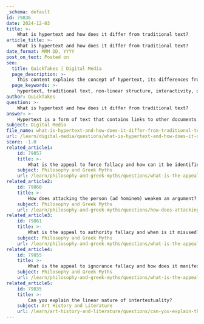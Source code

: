 ```yaml
---
_schema: default
id: 79836
date: 2024-12-03
title: >-
    What is hypertext and how does it differ from traditional text?
article_title: >-
    What is hypertext and how does it differ from traditional text?
date_format: MMM DD, YYYY
post_on_text: Posted on
seo:
  title: QuickTakes | Digital Media
  page_description: >-
    This content explains the concept of hypertext, its differences from traditional text, and its implications for reading and information navigation in a digital context.
  page_keywords: >-
    hypertext, traditional text, non-linear structure, interactivity, dynamic reading experience, HTML, network of information, digital navigation, web pages, content consumption
author: QuickTakes
question: >-
    What is hypertext and how does it differ from traditional text?
answer: >-
    Hypertext is a form of text that contains links to other documents or web pages, allowing users to navigate through related information in a non-linear manner. This structure contrasts sharply with traditional text, which is typically presented in a linear and sequential format, guiding the reader from the beginning to the end in a predetermined order.\n\nThe key differences between hypertext and traditional text include:\n\n1. **Non-linear Structure**: Hypertext allows for a non-linear reading experience, where users can jump between different pieces of information through hyperlinks. In contrast, traditional text follows a linear progression, where the reader must read from start to finish.\n\n2. **Interactivity**: Hypertext is inherently interactive, enabling readers to engage with the content actively. For example, in a web browser, clicking on a hyperlink takes the reader to another document, and navigation buttons allow them to return to previous content. Traditional text does not offer this level of interactivity; it is a static form of communication.\n\n3. **Dynamic Reading Experience**: Hypertext provides a dynamic reading experience, as readers can choose their path through the information based on their interests or needs. This contrasts with traditional text, where the reader's journey is fixed and determined by the author.\n\n4. **Use of HTML**: Hypertext is often constructed using HTML (Hypertext Markup Language), which provides a framework and grammar for creating links and structuring content. Traditional text does not rely on such markup languages.\n\n5. **Network of Information**: Hypertext can be likened to a network, where hyperlinks serve as bridges connecting various nodes of information. This interconnectedness allows for a more complex and multifaceted exploration of topics compared to the straightforward narrative of traditional text.\n\nIn summary, hypertext represents a significant evolution in how information is presented and consumed, fostering a more interactive and flexible approach to reading and understanding content.
subject: Digital Media
file_name: what-is-hypertext-and-how-does-it-differ-from-traditional-text.md
url: /learn/digital-media/questions/what-is-hypertext-and-how-does-it-differ-from-traditional-text
score: -1.0
related_article1:
    id: 79857
    title: >-
        What is the appeal to force fallacy and how can it be identified?
    subject: Philosophy and Greek Myths
    url: /learn/philosophy-and-greek-myths/questions/what-is-the-appeal-to-force-fallacy-and-how-can-it-be-identified
related_article2:
    id: 79860
    title: >-
        How does attacking the person (ad hominem) weaken an argument?
    subject: Philosophy and Greek Myths
    url: /learn/philosophy-and-greek-myths/questions/how-does-attacking-the-person-ad-hominem-weaken-an-argument
related_article3:
    id: 79861
    title: >-
        What is the appeal to authority fallacy and when is it misused?
    subject: Philosophy and Greek Myths
    url: /learn/philosophy-and-greek-myths/questions/what-is-the-appeal-to-authority-fallacy-and-when-is-it-misused
related_article4:
    id: 79855
    title: >-
        What is the appeal to ignorance fallacy and how does it manifest in arguments?
    subject: Philosophy and Greek Myths
    url: /learn/philosophy-and-greek-myths/questions/what-is-the-appeal-to-ignorance-fallacy-and-how-does-it-manifest-in-arguments
related_article5:
    id: 79835
    title: >-
        Can you explain the linear nature of intertextuality?
    subject: Art History and Literature
    url: /learn/art-history-and-literature/questions/can-you-explain-the-linear-nature-of-intertextuality
---
```


&nbsp;